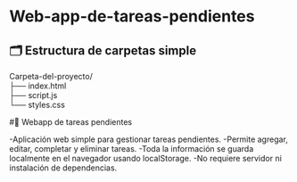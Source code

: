 # Web-app-de-tareas-pendientes

## 🗂️ Estructura de carpetas simple

Carpeta-del-proyecto/  
├── index.html  
├── script.js  
└── styles.css

#📝 Webapp de tareas pendientes

-Aplicación web simple para gestionar tareas pendientes.
-Permite agregar, editar, completar y eliminar tareas.
-Toda la información se guarda localmente en el navegador usando localStorage.
-No requiere servidor ni instalación de dependencias.
